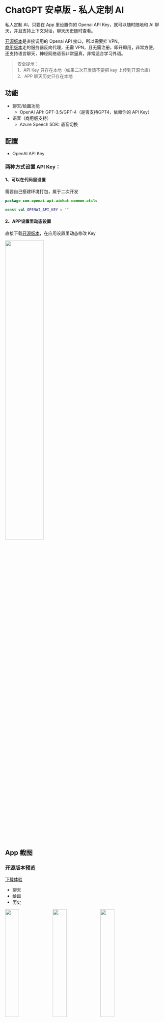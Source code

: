 # ChatGPT 安卓版 - 私人定制 AI

私人定制 AI，只要在 App 里设置你的 Openai API Key，就可以随时随地和 AI 聊天，并且支持上下文对话，聊天历史随时查看。

[开源版本](#开源版本预览)是直接调用的 Openai API 接口，所以需要挂 VPN。  
[商用版本](#商用版本预览)走的服务器反向代理，无需 VPN，且无需注册，即开即用，非常方便，还支持语言聊天，神经网络语音非常逼真，非常适合学习外语。

> 安全提示：  
> 1、API Key 只存在本地（如果二次开发请不要把 key 上传到开源仓库）  
> 2、APP 聊天历史只存在本地

## 功能

- 聊天/绘画功能
    - OpenAI API: GPT-3.5/GPT-4（是否支持GPT4，依赖你的 API Key）
- 语音（商用版支持）
    - Azure Speech SDK: 语音切换

## 配置

- OpenAI API Key

### 两种方式设置 API Key：

#### 1、可以在代码里设置
需要自己搭建环境打包，属于二次开发
```kotlin
package com.openai.api.aichat.common.utils

const val OPENAI_API_KEY = ""
```

#### 2、APP设置里动态设置
直接下载[开源版本](#开源版本)，在应用设置里动态修改 Key

<img src="images/chatgpt_60.jpeg" width="50%">

## App 截图

### 开源版本预览
[下载体验](#开源版本)

- 聊天
- 绘画
- 历史

<img src="images/chatgpt_1.jpeg" width="30%"> <img src="images/chatgpt_2.jpeg" width="30%"> <img src="images/chatgpt_4.jpeg" width="30%">

### 商用版本预览
> 无需 VPN，直接使用，即开即用，支持语音，外语学习，[下载体验](#商用版本)

- 聊天
- 绘画
- 历史
- 语音（中文支持方言切换；外语学习：定制化语音）
- 支付（支付宝支付）
  
<img src="images/aichat_1.jpeg" width="30%"> <img src="images/aichat_2.jpeg" width="30%"> <img src="images/aichat_3.jpeg" width="30%">
<img src="images/aichat_4.jpeg" width="30%"> <img src="images/aichat_5.jpeg" width="30%">
  
**中文支持的语音风格：**  
  
<table>
<tr><td>序号</td><td>语言</td><td>语音风格</td></tr>
<tr><td>1</td><td rowspan="5">中文</td><td>普通话</td></tr>
<tr><td>2</td><td>东北话</td></tr>
<tr><td>3</td><td>陕西话</td></tr>
<tr><td>4</td><td>河南话</td></tr>
<tr><td>5</td><td>粤语</td></tr>
</table>
   
**目前支持外语语音：**
  
<table>
<tr><td>序号</td><td>语言</td><td>语言</td><td>语音</td></tr>
<tr><td>1</td><td rowspan="8">外语</td><td>🇺🇸 英语</td><td rowspan="16">逼真的神经网络语音</td></tr>
<tr><td>2</td><td>🇪🇸 西班牙语</td></tr>
<tr><td>3</td><td>🇦🇪 阿拉伯语</td></tr>
<tr><td>4</td><td>🇫🇷 法语</td></tr>
<tr><td>5</td><td>🇷🇺 俄语</td></tr>
<tr><td>6</td><td>🇵🇹 葡萄牙语</td></tr>
<tr><td>7</td><td>🇩🇪 德语</td></tr>
<tr><td>8</td><td>🇯🇵 日语</td></tr>
<tr><td>9</td><td rowspan="8">小语种</td><td>🇰🇷 韩语</td></tr>
<tr><td>10</td><td>🇮🇹 意大利语</td></tr>
<tr><td>11</td><td>🇳🇱 荷兰语</td></tr>
<tr><td>12</td><td>🇵🇱 波兰语</td></tr>
<tr><td>13</td><td>🇸🇪 瑞典语</td></tr>
<tr><td>14</td><td>🇺🇦 乌克兰语</td></tr>
<tr><td>15</td><td>🇹🇷土耳其语</td></tr>
<tr><td>16</td><td>🇬🇷 希腊语</td></tr>
</table>
  
## App 下载

### 开源版本

下载地址：[https://www.pgyer.com/customai](https://www.pgyer.com/customai)  
或  
二维码  
<img src="images/customai_download.png" width="30%" height="30%">

### 商用版本

下载地址：[https://www.pgyer.com/Fq458k](https://www.pgyer.com/Fq458k)  
或  
二维码  
<img src="images/qrcode_download.png" width="30%" height="30%">

## 商务合作

扫码加微，非诚勿扰，非常感谢～  
<img src="images/wechat_qr.jpeg" width="30%" height="30%">


## Star 趋势

[![Stargazers over time](https://starchart.cc/jinmiao/chatgpt_android.svg)](https://starchart.cc/jinmiao/chatgpt_android)

## License

MIT License

Copyright (c) 2023 Ouyang Jinmiao

Permission is hereby granted, free of charge, to any person obtaining a copy of this software and
associated documentation files (the "Software"), to deal in the Software without restriction,
including without limitation the rights to use, copy, modify, merge, publish, distribute,
sublicense, and/or sell copies of the Software, and to permit persons to whom the Software is
furnished to do so, subject to the following conditions:

The above copyright notice and this permission notice shall be included in all copies or substantial
portions of the Software.

THE SOFTWARE IS PROVIDED "AS IS", WITHOUT WARRANTY OF ANY KIND, EXPRESS OR IMPLIED, INCLUDING BUT
NOT LIMITED TO THE WARRANTIES OF MERCHANTABILITY, FITNESS FOR A PARTICULAR PURPOSE AND
NONINFRINGEMENT. IN NO EVENT SHALL THE AUTHORS OR COPYRIGHT HOLDERS BE LIABLE FOR ANY CLAIM, DAMAGES
OR OTHER LIABILITY, WHETHER IN AN ACTION OF CONTRACT, TORT OR OTHERWISE, ARISING FROM, OUT OF OR IN
CONNECTION WITH THE SOFTWARE OR THE USE OR OTHER DEALINGS IN THE SOFTWARE.
